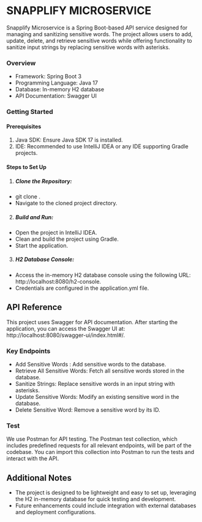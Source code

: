 # SNAPPLIFY MICROSERVICE #

Snapplify Microservice is a Spring Boot-based API service designed for managing and sanitizing sensitive words. The project allows users to add, update, delete, and retrieve sensitive words while offering functionality to sanitize input strings by replacing sensitive words with asterisks.

### Overview
- Framework: Spring Boot 3
- Programming Language: Java 17
- Database: In-memory H2 database
- API Documentation: Swagger UI


### Getting Started

#### Prerequisites

1. Java SDK: Ensure Java SDK 17 is installed.
2.  IDE: Recommended to use IntelliJ IDEA or any IDE supporting Gradle projects.

#### Steps to Set Up
1. ##### Clone the Repository: 
 - git clone <repository-url>. 
 - Navigate to the cloned project directory.

2. ##### Build and Run: 
- Open the project in IntelliJ IDEA.
- Clean and build the project using Gradle.
- Start the application.

3. ##### H2 Database Console:
- Access the in-memory H2 database console using the following URL: http://localhost:8080/h2-console.
- Credentials are configured in the application.yml file.

##  API Reference
This project uses Swagger for API documentation. After starting the application, you can access the Swagger UI at: http://localhost:8080/swagger-ui/index.html#/.

### Key Endpoints 
- Add Sensitive Words : Add sensitive words to the database.
- Retrieve All Sensitive Words: Fetch all sensitive words stored in the database.
- Sanitize Strings: Replace sensitive words in an input string with asterisks.
- Update Sensitive Words: Modify an existing sensitive word in the database.
- Delete Sensitive Word: Remove a sensitive word by its ID.

### Test
We use Postman for API testing. The Postman test collection, which includes predefined requests for all relevant endpoints, will be part of the codebase. You can import this collection into Postman to run the tests and interact with the API.

## Additional Notes

- The project is designed to be lightweight and easy to set up, leveraging the H2 in-memory database for quick testing and development.
- Future enhancements could include integration with external databases and deployment configurations.
